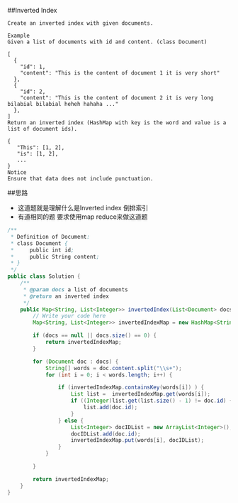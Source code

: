##Inverted Index

	Create an inverted index with given documents.

	Example
	Given a list of documents with id and content. (class Document)

	[
	  {
	    "id": 1,
	    "content": "This is the content of document 1 it is very short"
	  },
	  {
	    "id": 2,
	    "content": "This is the content of document 2 it is very long bilabial bilabial heheh hahaha ..."
	  },
	]
	Return an inverted index (HashMap with key is the word and value is a list of document ids).

	{
	   "This": [1, 2],
	   "is": [1, 2],
	   ...
	}
	Notice
	Ensure that data does not include punctuation.

##思路
- 这道题就是理解什么是Inverted index 倒排索引
- 有道相同的题 要求使用map reduce来做这道题

```java
/**
 * Definition of Document:
 * class Document {
 *     public int id;
 *     public String content;
 * }
 */
public class Solution {
    /**
     * @param docs a list of documents
     * @return an inverted index
     */
    public Map<String, List<Integer>> invertedIndex(List<Document> docs) {
        // Write your code here
        Map<String, List<Integer>> invertedIndexMap = new HashMap<String, List<Integer>>();

        if (docs == null || docs.size() == 0) {
            return invertedIndexMap;
        }

        for (Document doc : docs) {
            String[] words = doc.content.split("\\s+");
            for (int i = 0; i < words.length; i++) {

                if (invertedIndexMap.containsKey(words[i]) ) {
                    List list =  invertedIndexMap.get(words[i]);
                    if ((Integer)list.get(list.size() - 1) != doc.id) {
                        list.add(doc.id);
                    }
                } else {
                    List<Integer> docIDList = new ArrayList<Integer>();
                    docIDList.add(doc.id);
                    invertedIndexMap.put(words[i], docIDList);
                }
            }

        }

        return invertedIndexMap;
    }
}
```

